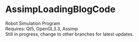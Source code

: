 # AssimpLoadingBlogCode
Robot Simulation Program  
Requires: Qt5, OpenGL3.3, Assimp  
Still in progress, change to other branches for latest updates.  